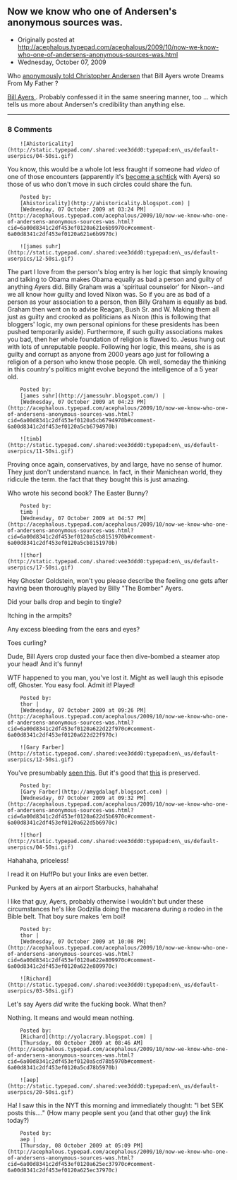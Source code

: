 ## Now we know who one of Andersen's anonymous sources was.

 * Originally posted at http://acephalous.typepad.com/acephalous/2009/10/now-we-know-who-one-of-andersens-anonymous-sources-was.html
 * Wednesday, October 07, 2009



Who [anonymously told Christopher Andersen](http://acephalous.typepad.com/acephalous/2009/09/im-going-to-spend-the-rest-of-my-life-apologizing-to-jack-cashill-arent-i.html) that Bill Ayers wrote 
Dreams From My Father
? 

[
Bill Ayers
](http://backyardconservative.blogspot.com/2009/10/bill-ayers-no-dream.html). 
Probably confessed it in the same sneering manner, too ... which tells us more about Andersen's credibility than anything else.
		

* * *

### 8 Comments 

		

                
[]()

	

		![Ahistoricality](http://static.typepad.com/.shared:vee3ddd0:typepad:en\_us/default-userpics/04-50si.gif)
	

	

		

You know, this would be a whole lot less fraught if someone had _video_ of one of those encounters (apparently it's [become a schtick](http://www.washingtonmonthly.com/archives/individual/2009\_10/020317.php) with Ayers) so those of us who don't move in such circles could share the fun.

	

		Posted by:
		[Ahistoricality](http://ahistoricality.blogspot.com) |
		[Wednesday, 07 October 2009 at 03:24 PM](http://acephalous.typepad.com/acephalous/2009/10/now-we-know-who-one-of-andersens-anonymous-sources-was.html?cid=6a00d8341c2df453ef0120a621e6b9970c#comment-6a00d8341c2df453ef0120a621e6b9970c)

[]()

	

		![james suhr](http://static.typepad.com/.shared:vee3ddd0:typepad:en\_us/default-userpics/12-50si.gif)
	

	

		

The part I love from the person's blog entry is her logic that simply knowing and talking to Obama makes Obama equally as bad a person and guilty of anything Ayers did.  Billy Graham was a 'spiritual counselor' for Nixon--and we all know how guilty and loved Nixon was.  So if you are as bad of a person as your association to a person, then Billy Graham is equally as bad.  Graham then went on to advise Reagan, Bush Sr. and W.  Making them all just as guilty and crooked as politicians as Nixon (this is following that bloggers' logic, my own personal opinions for these presidents has been pushed temporarily aside).  Furthermore, if such guilty associations makes you bad, then her whole foundation of religion is flawed to.  Jesus hung out with lots of unreputable people.  Following her logic, this means, she is as guilty and corrupt as anyone from 2000 years ago just for following a religion of a person who knew those people.   Oh well, someday the thinking in this country's politics might evolve beyond the intelligence of a 5 year old.

	

		Posted by:
		[james suhr](http://jamessuhr.blogspot.com/) |
		[Wednesday, 07 October 2009 at 04:23 PM](http://acephalous.typepad.com/acephalous/2009/10/now-we-know-who-one-of-andersens-anonymous-sources-was.html?cid=6a00d8341c2df453ef0120a5cb6794970b#comment-6a00d8341c2df453ef0120a5cb6794970b)

[]()

	

		![timb](http://static.typepad.com/.shared:vee3ddd0:typepad:en\_us/default-userpics/11-50si.gif)
	

	

		

Proving once again, conservatives, by and large, have no sense of humor. They just don't understand nuance.  In fact, in their Manichean world, they ridicule the term. the fact that they bought this is just amazing.

Who wrote his second book? The Easter Bunny?

	

		Posted by:
		timb |
		[Wednesday, 07 October 2009 at 04:57 PM](http://acephalous.typepad.com/acephalous/2009/10/now-we-know-who-one-of-andersens-anonymous-sources-was.html?cid=6a00d8341c2df453ef0120a5cb8151970b#comment-6a00d8341c2df453ef0120a5cb8151970b)

[]()

	

		![thor](http://static.typepad.com/.shared:vee3ddd0:typepad:en\_us/default-userpics/17-50si.gif)
	

	

		

Hey Ghoster Goldstein, won't you please describe the feeling one gets after having been thoroughly played by Billy "The Bomber" Ayers.

Did your balls drop and begin to tingle?

Itching in the armpits?

Any excess bleeding from the ears and eyes?

Toes curling?

Dude, Bill Ayers crop dusted your face then dive-bombed a steamer atop your head!  And it's funny! 

WTF happened to you man, you've lost it.  Might as well laugh this episode off, Ghoster.  You easy fool.  Admit it!  Played!

	

		Posted by:
		thor |
		[Wednesday, 07 October 2009 at 09:26 PM](http://acephalous.typepad.com/acephalous/2009/10/now-we-know-who-one-of-andersens-anonymous-sources-was.html?cid=6a00d8341c2df453ef0120a622d22f970c#comment-6a00d8341c2df453ef0120a622d22f970c)

[]()

	

		![Gary Farber](http://static.typepad.com/.shared:vee3ddd0:typepad:en\_us/default-userpics/12-50si.gif)
	

	

		

You've presumbably [seen this](http://www.sadlyno.com/archives/25758.html).  But it's good that [this](http://www.balloon-juice.com/wp-content/uploads/2009/10/unspoofableright.jpg) is preserved.

	

		Posted by:
		[Gary Farber](http://amygdalagf.blogspot.com) |
		[Wednesday, 07 October 2009 at 09:32 PM](http://acephalous.typepad.com/acephalous/2009/10/now-we-know-who-one-of-andersens-anonymous-sources-was.html?cid=6a00d8341c2df453ef0120a622d5b6970c#comment-6a00d8341c2df453ef0120a622d5b6970c)

[]()

	

		![thor](http://static.typepad.com/.shared:vee3ddd0:typepad:en\_us/default-userpics/04-50si.gif)
	

	

		

Hahahaha, priceless!

I read it on HuffPo but your links are even better.

Punked by Ayers at an airport Starbucks, hahahaha!

I like that guy, Ayers, probably otherwise I wouldn't but under these circumstances he's like Godzilla doing the macarena during a rodeo in the Bible belt. That boy sure makes 'em boil!

	

		Posted by:
		thor |
		[Wednesday, 07 October 2009 at 10:08 PM](http://acephalous.typepad.com/acephalous/2009/10/now-we-know-who-one-of-andersens-anonymous-sources-was.html?cid=6a00d8341c2df453ef0120a622e809970c#comment-6a00d8341c2df453ef0120a622e809970c)

[]()

	

		![Richard](http://static.typepad.com/.shared:vee3ddd0:typepad:en\_us/default-userpics/03-50si.gif)
	

	

		

Let's say Ayers _did_ write the fucking book. What then?

Nothing. It means and would mean nothing.  

	

		Posted by:
		[Richard](http://yolacrary.blogspot.com) |
		[Thursday, 08 October 2009 at 08:46 AM](http://acephalous.typepad.com/acephalous/2009/10/now-we-know-who-one-of-andersens-anonymous-sources-was.html?cid=6a00d8341c2df453ef0120a5cd78b5970b#comment-6a00d8341c2df453ef0120a5cd78b5970b)

[]()

	

		![aep](http://static.typepad.com/.shared:vee3ddd0:typepad:en\_us/default-userpics/20-50si.gif)
	

	

		

Ha! I saw this in the NYT this morning and immediately thought: "I bet SEK posts this...." (How many people sent you (and that other guy) the link today?) 

	

		Posted by:
		aep |
		[Thursday, 08 October 2009 at 05:09 PM](http://acephalous.typepad.com/acephalous/2009/10/now-we-know-who-one-of-andersens-anonymous-sources-was.html?cid=6a00d8341c2df453ef0120a625ec37970c#comment-6a00d8341c2df453ef0120a625ec37970c)

		

        